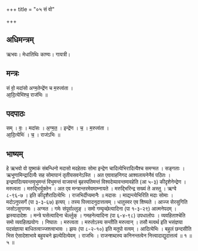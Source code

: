 +++
title = "०५ सं वो"

+++
## अधिमन्त्रम्
ऋभवः। मेधातिथिः काण्वः। गायत्री।

## मन्त्रः
सं वो॒ मदा॑सो अग्म॒तेन्द्रे॑ण च म॒रुत्व॑ता ।  
आ॒दि॒त्येभि॑श्च॒ राज॑भिः ॥

## पदपाठः
सम् । वः॒ । मदा॑सः । अ॒ग्म॒त॒ । इन्द्रे॑ण । च॒ । म॒रुत्व॑ता ।  
आ॒दि॒त्येभिः॑ । च॒ । राज॑ऽभिः ॥

## भाष्यम्
हे ऋभवो वो युष्माकं संबन्धिनो मदासो मदहेतवः सोमा इन्द्रेण चादित्येभिरादित्यैश्च समग्मत । सङ्गताः । ऋभूणामिन्द्रादित्यैः सह सोमापानं तृतीयसवनेऽस्ति । अत एवावाहनिगद आश्वलायनेनैवं पठितः । इन्द्रमादित्यवन्तमृभुमन्तं विभुमन्तं वाजवन्तं बृहस्पतिमन्तं विश्वदेव्यावन्तमावहेति (आ ५-३) कीदृशेनेन्द्रेण । मरुत्वता । मरुद्भिर्युक्तेन । अत एव मन्त्रान्तरमेवमाम्नायते । मरुद्भिरिन्द्र सख्यं ते अस्तु । ऋग्वे ८-९६-७ । इति कीदृशैरादित्येभिः । राजभिर्दीप्यमानैः ॥ मदासः । माद्यन्त्येभिरिति मदाः सोमाः । मदोऽनुपसर्गे (पा ३-३-६७) इत्यप् । तस्य पित्त्वादनुदात्तत्वम् । धातुस्वर एव शिष्यते । आज्ज सेरसुगिति जसोऽसुगागमः । अग्मत । गमेः संपूर्वाल्लुङ् । समो गम्यृच्छेत्यादिना (पा १-३-२९) आत्मनेपदम् । झस्यादादेशः । मन्त्रे घसेत्यादिना चेर्ल्लुक् । गमहनेत्यादिना (पा ६-४-९८) उपधालोपः । व्यवहिताश्चेति समो व्यवहितप्रयोगः । निघातः । मरुत्वता । मरुतोऽस्य सन्तीति मरुत्वान् । तसौ मत्वर्थ इति भसंज्ञया पदसंज्ञाया बाधितत्वाज्जश्त्वाभावः । झयः (पा ८-२-१०) इति मतुपो वत्वम् । आदित्येभिः । बहुलं छन्दसीति भिस ऐसादेशाभावे बहुवचने झल्येदित्येवम् । राजभिः । राजन्शब्दस्य कनिनन्तत्वेन नित्त्वादाद्युदात्तत्वं ॥ १ ॥ ५ ॥